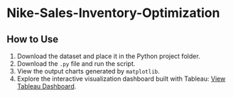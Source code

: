 # Nike-Sales-Inventory-Optimization
<h2>How to Use</h2>
<ol>
  <li>Download the dataset and place it in the Python project folder.</li>
  <li>Download the <code>.py</code> file and run the script.</li>
  <li>View the output charts generated by <code>matplotlib</code>.</li>
  <li>Explore the interactive visualization dashboard built with Tableau: 
    <a href="https://haproxy-traffic-splitter/views/Book1_17414597055040/Story1?:increment_view_count=no&:embed=y&:sid=&:redirect=auth&:embed_code_version=3&:loadOrderID=0&:display_count=y&:origin=viz_share_link" target="_blank">View Tableau Dashboard</a>.
  </li>
</ol>
